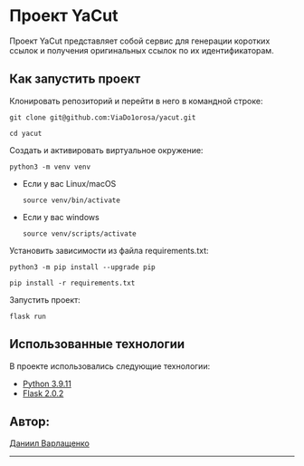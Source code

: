 # Проект YaCut

Проект YaCut представляет собой сервис для генерации коротких ссылок и получения оригинальных ссылок по их идентификаторам.

## Как запустить проект
Клонировать репозиторий и перейти в него в командной строке:

```
git clone git@github.com:ViaDo1orosa/yacut.git
```

```
cd yacut
```

Cоздать и активировать виртуальное окружение:

```
python3 -m venv venv
```

* Если у вас Linux/macOS

    ```
    source venv/bin/activate
    ```

* Если у вас windows

    ```
    source venv/scripts/activate
    ```

Установить зависимости из файла requirements.txt:

```
python3 -m pip install --upgrade pip
```

```
pip install -r requirements.txt
```
Запустить проект:
```
flask run
```
## Использованные технологии
В проекте использовались следующие технологии:
- [Python 3.9.11](https://www.python.org/)
- [Flask 2.0.2](https://flask.palletsprojects.com/en/2.0.x/installation/#)

## Автор: 
[Даниил Варлащенко](https://github.com/ViaDo1orosa)
***